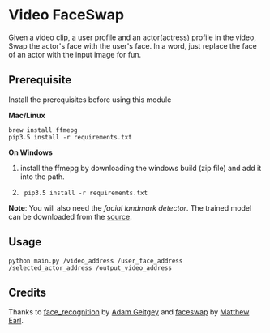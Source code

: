 # Video FaceSwap

Given a video clip, a user profile and an actor(actress) profile in the video, Swap the actor's face with the user's face. In a word, just replace the face of an actor with the input image for fun.

## Prerequisite

Install the prerequisites before using this module

**Mac/Linux**

```shell
brew install ffmepg
pip3.5 install -r requirements.txt
```

**On Windows**

1. install the ffmepg by downloading the windows build (zip file) and add it into the path.

2. ```shell
    pip3.5 install -r requirements.txt
    ```

**Note**: You will also need the *facial landmark detector*. The trained model can be downloaded from the [source](http://sourceforge.net/projects/dclib/files/dlib/v18.10/shape_predictor_68_face_landmarks.dat.bz2).

## Usage

```python3
python main.py /video_address /user_face_address /selected_actor_address /output_video_address
```

## Credits

Thanks to [face_recognition](https://github.com/ageitgey/face_recognition) by [Adam Geitgey](https://github.com/ageitgey) and [faceswap](https://github.com/matthewearl/faceswap) by [Matthew Earl](https://github.com/matthewearl).
